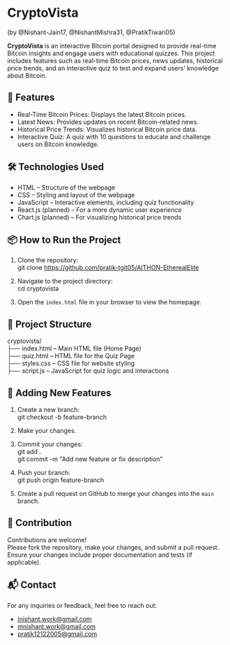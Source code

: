 # CryptoVista 
(by @Nishant-Jain17, @NishantMishra31, @PratikTiwari05)

**CryptoVista** is an interactive Bitcoin portal designed to provide real-time Bitcoin insights and engage users with educational quizzes. This project includes features such as real-time Bitcoin prices, news updates, historical price trends, and an interactive quiz to test and expand users' knowledge about Bitcoin.

## 🚀 Features

- Real-Time Bitcoin Prices: Displays the latest Bitcoin prices.  
- Latest News: Provides updates on recent Bitcoin-related news.  
- Historical Price Trends: Visualizes historical Bitcoin price data.  
- Interactive Quiz: A quiz with 10 questions to educate and challenge users on Bitcoin knowledge.

## 🛠️ Technologies Used

- HTML – Structure of the webpage  
- CSS – Styling and layout of the webpage  
- JavaScript – Interactive elements, including quiz functionality  
- React.js (planned) – For a more dynamic user experience  
- Chart.js (planned) – For visualizing historical price trends

## 📦 How to Run the Project

1. Clone the repository:  
   git clone https://github.com/pratik-tgit05/AITHON-EtherealElite

2. Navigate to the project directory:  
   cd cryptovista

3. Open the `index.html` file in your browser to view the homepage.

## 📁 Project Structure

cryptovista/  
├── index.html        – Main HTML file (Home Page)  
├── quiz.html         – HTML file for the Quiz Page  
├── styles.css        – CSS file for website styling  
├── script.js         – JavaScript for quiz logic and interactions

## 🧩 Adding New Features

1. Create a new branch:  
   git checkout -b feature-branch

2. Make your changes.

3. Commit your changes:  
   git add .  
   git commit -m "Add new feature or fix description"

4. Push your branch:  
   git push origin feature-branch

5. Create a pull request on GitHub to merge your changes into the `main` branch.

## 🤝 Contribution

Contributions are welcome!  
Please fork the repository, make your changes, and submit a pull request.  
Ensure your changes include proper documentation and tests (if applicable).

## 📬 Contact

For any inquiries or feedback, feel free to reach out:  
- jnishant.work@gmail.com 
- mnishant.work@gmail.com  
- pratik12122005@gmail.com
